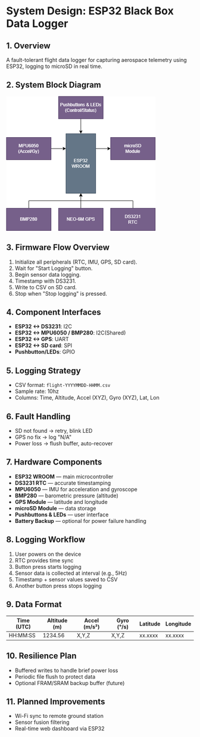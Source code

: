 # System Design: ESP32 Black Box Data Logger

## 1. Overview
A fault-tolerant flight data logger for capturing aerospace telemetry using ESP32, logging to microSD in real time.

## 2. System Block Diagram
![System Block Diagram](../images/ESP32%20Blackbox%20Datalogger.drawio.png)

## 3. Firmware Flow Overview
1. Initialize all peripherals (RTC, IMU, GPS, SD card).
2. Wait for "Start Logging" button.
3. Begin sensor data logging.
4. Timestamp with DS3231.
5. Write to CSV on SD card.
6. Stop when "Stop logging" is pressed.

## 4. Component Interfaces
- **ESP32 <-> DS3231**: I2C
- **ESP32 <-> MPU6050 / BMP280**: I2C(Shared)
- **ESP32 <-> GPS**: UART
- **ESP32 <-> SD card**: SPI
- **Pushbutton/LEDs**: GPIO

## 5. Logging Strategy
- CSV format: `flight-YYYYMMDD-HHMM.csv`
- Sample rate: 10hz
- Columns: Time, Altitude, Accel (XYZ), Gyro (XYZ), Lat, Lon

## 6. Fault Handling
- SD not found -> retry, blink LED
- GPS no fix -> log "N/A"
- Power loss -> flush buffer, auto-recover


## 7. Hardware Components
- **ESP32 WROOM** — main microcontroller
- **DS3231 RTC** — accurate timestamping
- **MPU6050** — IMU for acceleration and gyroscope
- **BMP280** — barometric pressure (altitude)
- **GPS Module** — latitude and longitude
- **microSD Module** — data storage
- **Pushbuttons & LEDs** — user interface
- **Battery Backup** — optional for power failure handling

## 8. Logging Workflow
1. User powers on the device
2. RTC provides time sync
3. Button press starts logging
4. Sensor data is collected at interval (e.g., 5Hz)
5. Timestamp + sensor values saved to CSV
6. Another button press stops logging

## 9. Data Format
| Time (UTC) | Altitude (m) | Accel (m/s²) | Gyro (°/s) | Latitude | Longitude |
|------------|--------------|--------------|------------|----------|-----------|
| HH:MM:SS   | 1234.56      | X,Y,Z        | X,Y,Z      | xx.xxxx  | xx.xxxx   |

## 10. Resilience Plan
- Buffered writes to handle brief power loss
- Periodic file flush to protect data
- Optional FRAM/SRAM backup buffer (future)

## 11. Planned Improvements
- Wi-Fi sync to remote ground station
- Sensor fusion filtering
- Real-time web dashboard via ESP32
